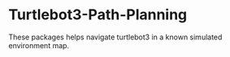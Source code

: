 # Turtlebot3-Path-Planning
These packages helps navigate turtlebot3 in a known simulated environment map.
